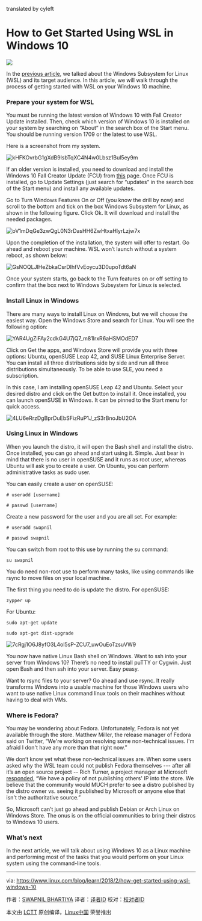 translated by cyleft

How to Get Started Using WSL in Windows 10
======

![](https://www.linux.com/sites/lcom/files/styles/rendered_file/public/wsl-main.png?itok=wJ5WrU9U)

In the [previous article][1], we talked about the Windows Subsystem for Linux (WSL) and its target audience. In this article, we will walk through the process of getting started with WSL on your Windows 10 machine.

### Prepare your system for WSL

You must be running the latest version of Windows 10 with Fall Creator Update installed. Then, check which version of Windows 10 is installed on your system by searching on “About” in the search box of the Start menu. You should be running version 1709 or the latest to use WSL.

Here is a screenshot from my system.

![kHFKOvrbG1gXdB9lsbTqXC4N4w0Lbsz1Bul5ey9m][2]

If an older version is installed, you need to download and install the Windows 10 Fall Creator Update (FCU) from [this][3] page. Once FCU is installed, go to Update Settings (just search for “updates” in the search box of the Start menu) and install any available updates.

Go to Turn Windows Features On or Off (you know the drill by now) and scroll to the bottom and tick on the box Windows Subsystem for Linux, as shown in the following figure. Click Ok. It will download and install the needed packages.

![oV1mDqGe3zwQgL0N3rDasHH6ZwHtxaHlyrLzjw7x][4]

Upon the completion of the installation, the system will offer to restart. Go ahead and reboot your machine. WSL won’t launch without a system reboot, as shown below:

![GsNOQLJlHeZbkaCsrDIhfVvEoycu3D0upoTdt6aN][5]

Once your system starts, go back to the Turn features on or off setting to confirm that the box next to Windows Subsystem for Linux is selected.

### Install Linux in Windows

There are many ways to install Linux on Windows, but we will choose the easiest way. Open the Windows Store and search for Linux. You will see the following option:

![YAR4UgZiFAy2cdkG4U7jQ7_m81lrxR6aHSMOdED7][6]

Click on Get the apps, and Windows Store will provide you with three options: Ubuntu, openSUSE Leap 42, and SUSE Linux Enterprise Server. You can install all three distributions side by side and run all three distributions simultaneously. To be able to use SLE, you need a subscription.

In this case, I am installing openSUSE Leap 42 and Ubuntu. Select your desired distro and click on the Get button to install it. Once installed, you can launch openSUSE in Windows. It can be pinned to the Start menu for quick access.

![4LU6eRrzDgBprDuEbSFizRuP1J_zS3rBnoJbU2OA][7]

### Using Linux in Windows

When you launch the distro, it will open the Bash shell and install the distro. Once installed, you can go ahead and start using it. Simple. Just bear in mind that there is no user in openSUSE and it runs as root user, whereas Ubuntu will ask you to create a user. On Ubuntu, you can perform administrative tasks as sudo user.

You can easily create a user on openSUSE:
```
# useradd [username]

# passwd [username]

```

Create a new password for the user and you are all set. For example:
```
# useradd swapnil

# passwd swapnil

```

You can switch from root to this use by running the su command:
```
su swapnil

```

You do need non-root use to perform many tasks, like using commands like rsync to move files on your local machine.

The first thing you need to do is update the distro. For openSUSE:
```
zypper up

```

For Ubuntu:
```
sudo apt-get update

sudo apt-get dist-upgrade

```

![7cRgj1O6J8yfO3L4ol5sP-ZCU7_uwOuEoTzsuVW9][8]

You now have native Linux Bash shell on Windows. Want to ssh into your server from Windows 10? There’s no need to install puTTY or Cygwin. Just open Bash and then ssh into your server. Easy peasy.

Want to rsync files to your server? Go ahead and use rsync. It really transforms Windows into a usable machine for those Windows users who want to use native Linux command linux tools on their machines without having to deal with VMs.

### Where is Fedora?

You may be wondering about Fedora. Unfortunately, Fedora is not yet available through the store. Matthew Miller, the release manager of Fedora said on Twitter, “We're working on resolving some non-technical issues. I'm afraid I don't have any more than that right now.”

We don’t know yet what these non-technical issues are. When some users asked why the WSL team could not publish Fedora themselves --- after all it’s an open source project -- Rich Turner, a project manager at Microsoft [responded][9], “We have a policy of not publishing others' IP into the store. We believe that the community would MUCH prefer to see a distro published by the distro owner vs. seeing it published by Microsoft or anyone else that isn't the authoritative source.”

So, Microsoft can’t just go ahead and publish Debian or Arch Linux on Windows Store. The onus is on the official communities to bring their distros to Windows 10 users.

### What’s next

In the next article, we will talk about using Windows 10 as a Linux machine and performing most of the tasks that you would perform on your Linux system using the command-line tools.

--------------------------------------------------------------------------------

via: https://www.linux.com/blog/learn/2018/2/how-get-started-using-wsl-windows-10

作者：[SWAPNIL BHARTIYA][a]
译者：[译者ID](https://github.com/译者ID)
校对：[校对者ID](https://github.com/校对者ID)

本文由 [LCTT](https://github.com/LCTT/TranslateProject) 原创编译，[Linux中国](https://linux.cn/) 荣誉推出

[a]:https://www.linux.com/users/arnieswap
[1]:https://www.linux.com/blog/learn/2018/2/windows-subsystem-linux-bridge-between-two-platforms
[2]:https://lh6.googleusercontent.com/kHFKOvrbG1gXdB9lsbTqXC4N4w0Lbsz1Bul5ey9mr_E255GiiBxf8cRlatrte6z23yvo8lHJG8nQ_WeHhUNYqPp7kHuQTTMueqMshCT71JsbMr2Wih9KFHuHgNg1BclWz-iuBt4O
[3]:https://www.microsoft.com/en-us/software-download/windows10
[4]:https://lh4.googleusercontent.com/oV1mDqGe3zwQgL0N3rDasHH6ZwHtxaHlyrLzjw7xF9M9_AcHPNSxM18KDWK2ZpVcUOfxVVpNH9LwUJT5EtRE7zUrJC_gWV5f345SZRAgXcJzOE-8rM8-RCPTNtns6vVP37V5Eflp
[5]:https://lh5.googleusercontent.com/GsNOQLJlHeZbkaCsrDIhfVvEoycu3D0upoTdt6aNEozAcQA59Z3hDu_SxT6I4K4gwxLPX0YnmUsCKjaQaaG2PoAgUYMcN0Zv0tBFaoUL3sZryddM4mdRj1E2tE-IK_GLK4PDa4zf
[6]:https://lh3.googleusercontent.com/YAR4UgZiFAy2cdkG4U7jQ7_m81lrxR6aHSMOdED7MKEoYxEsX_yLwyMj9N2edt3GJ2JLx6mUsFEZFILCCSBU2sMOqveFVWZTHcCXhFi5P2Xk-9Ikc3NK9seup5CJObIcYJPORdPW
[7]:https://lh6.googleusercontent.com/4LU6eRrzDgBprDuEbSFizRuP1J_zS3rBnoJbU2OAOH3Mx7nfOROfyf81k1s4YQyLBcu0qSXOoaqbYkXL5Wpp9gNCdKH_WsEcqWzjG6uXzYvCYQ42psOz6Iz3NF7ElsPrdiFI0cYv
[8]:https://lh6.googleusercontent.com/7cRgj1O6J8yfO3L4ol5sP-ZCU7_uwOuEoTzsuVW9cU5xiBWz_cpZ1IBidNT0C1wg9zROIncViUzXD0vPoH5cggQtuwkanRfRdDVXOI48AcKFLt-Iq2CBF4mGRwqqWvSOhb0HFpjm
[9]:https://github.com/Microsoft/WSL/issues/2584
